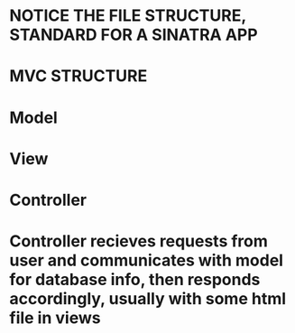 # NOTICE THE FILE STRUCTURE, STANDARD FOR A SINATRA APP

# MVC STRUCTURE

# Model
# View
# Controller

# Controller recieves requests from user and communicates with model for database info, then responds accordingly, usually with some html file in views